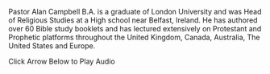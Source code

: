 Pastor Alan Campbell B.A. is a graduate of London University and was Head of Religious Studies at a High school near Belfast, Ireland. He has authored over 60 Bible study booklets and has lectured extensively on Protestant and Prophetic platforms throughout the United Kingdom, Canada, Australia, The United States and Europe.

Click Arrow Below to Play Audio


